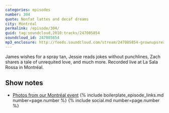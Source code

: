 ```yaml
---
categories: episodes
number: 304
quote: Nonfat lattes and decaf dreams
city: Montréal
permalink: /episode/304/
guid: tag:soundcloud,2010:tracks/247085854
soundcloud_id: 247085854
mp3_enclosure: http://feeds.soundcloud.com/stream/247085854-grownupsreadthingstheywroteaskids-s3e04.mp3
---
```


James wishes for a spray tan, Jessie reads jokes without punchlines, Zach shares a tale of unrequited love, and much more. Recorded live at La Sala Rossa in Montréal.

## Show notes
- [Photos from our Montréal event](https://goo.gl/eYSn5H)
{% include boilerplate_episode_links.md number=page.number %}
{% include social.md number=page.number %}